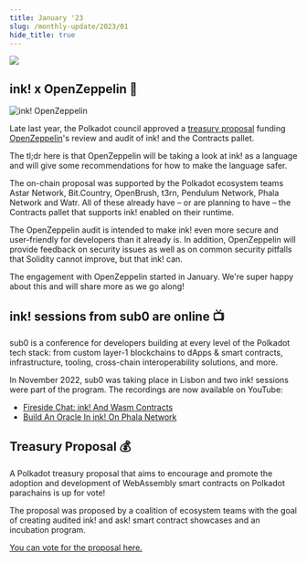```yaml
---
title: January '23
slug: /monthly-update/2023/01
hide_title: true
---
```


<img src="/img/title/monthly-update-jan.svg" className="titlePic" />

## ink! x OpenZeppelin 🔏

![ink! OpenZeppelin](/img/monthly-update/ink-open-zeppelin.jpg)

Late last year, the Polkadot council approved a [treasury proposal](https://polkadot.subsquare.io/council/motion/296) funding
[OpenZeppelin](https://www.openzeppelin.com/)'s review and audit of ink! and the Contracts pallet.

The tl;dr here is that OpenZeppelin will be taking a look at ink! as a language and will
give some recommendations for how to make the language safer.

The on-chain proposal was supported by the Polkadot ecosystem teams Astar Network,
Bit.Country, OpenBrush, t3rn, Pendulum Network, Phala Network and Watr.
All of these already have – or are planning to have – the Contracts pallet that supports
ink! enabled on their runtime.

The OpenZeppelin audit is intended to make ink! even more secure and user-friendly for developers
than it already is. In addition, OpenZeppelin will provide feedback on security issues as well
as on common security pitfalls that Solidity cannot improve, but that ink! can.

The engagement with OpenZeppelin started in January. We're super happy about this
and will share more as we go along!

## ink! sessions from sub0 are online 📺️

sub0 is a conference for developers building at every level of the Polkadot tech stack:
from custom layer-1 blockchains to dApps & smart contracts, infrastructure, tooling,
cross-chain interoperability solutions, and more.

In November 2022, sub0 was taking place in Lisbon and two ink! sessions
were part of the program. The recordings are now available on YouTube:

* [Fireside Chat: ink! And Wasm Contracts](https://www.youtube.com/watch?v=tIqcIxVm1GE)
* [Build An Oracle In ink! On Phala Network](https://www.youtube.com/watch?v=MhnZ42o4QZM)

## Treasury Proposal 💰

A Polkadot treasury proposal that aims to encourage and promote
the adoption and development of WebAssembly smart contracts on
Polkadot parachains is up for vote!

The proposal was proposed by a coalition of ecosystem teams with
the goal of creating audited ink! and ask! smart contract showcases
and an incubation program.

[You can vote for the proposal here.](https://polkadot.subsquare.io/democracy/referendum/101)